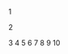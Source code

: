 
1
<!DOCTYPE html>
2
<html lang="en">
3
<head>
4
    <meta charset="UTF-8">
5
    <meta name="viewport" content="width=device-width, initial-scale=1.0">
6
    <meta name="description" content="Free online tool to convert images to JPG, PNG, BMP, GIF, and WEBP formats instantly.">
7
    <title>Free Image Converter Tool | Convert Images in Seconds</title>
8
    <!-- Font Awesome for icons -->
9
    <link rel="stylesheet" href="https://cdnjs.cloudflare.com/ajax/libs/font-awesome/6.0.0/css/all.min.css">
10
    <style>
11
        :root {
12
            --primary-color: #161978;
13
            --background: #f7f7fa;
14
            --text-color: #030412;
15
        }
16
​
17
        .dark-mode {
18
            --background: #121212;
19
            --text-color: #ffffff;
20
        }
21
​
22
        * {
23
            box-sizing: border-box;
24
            transition: background 0.5s, color 0.5s;
25
        }
26
​
27
        body {
28
            font-family: Arial, sans-serif;
29
            margin: 0;
30
            padding: 20px;
31
            background:  #edf5f2;
32
            color: var(--text-color);
33
        }
34
​
35
        .container {
36
            max-width: 800px;
37
            margin: 0 auto;
38
        }
39
​
40
        .header {
41
            text-align: center;
42
            margin-bottom: 40px;
43
        }
44
​
45
        .converter-box {
46
            background: #12de63;
47
            padding: 30px;
48
            border-radius: 12px;
49
            text-align: center;
Help & Feedback# Free-image-converter-tool
